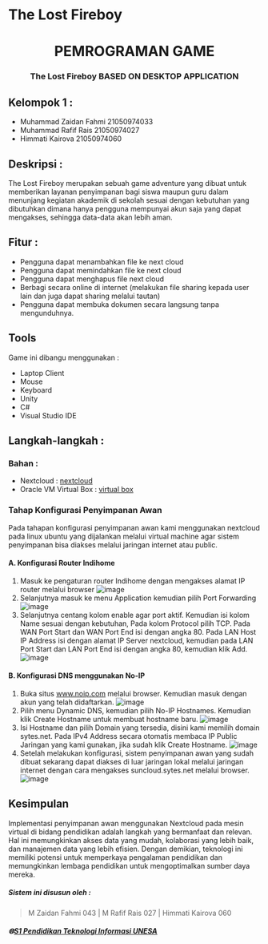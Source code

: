# The Lost Fireboy
<h1 align="center">PEMROGRAMAN GAME</h1>
<h3 align="center">The Lost Fireboy BASED ON DESKTOP APPLICATION</h3>

## Kelompok 1 :
- Muhammad Zaidan Fahmi 21050974033
- Muhammad Rafif Rais		21050974027
- Himmati Kairova 	21050974060

## Deskripsi :
The Lost Fireboy merupakan sebuah game adventure yang dibuat untuk memberikan layanan penyimpanan bagi siswa maupun guru dalam menunjang kegiatan akademik di sekolah sesuai dengan kebutuhan yang dibutuhkan dimana hanya pengguna mempunyai akun saja yang dapat mengakses, sehingga data-data akan lebih aman.

## Fitur :
- Pengguna dapat menambahkan file ke next cloud
- Pengguna dapat memindahkan file ke next cloud 
- Pengguna dapat menghapus file next cloud 
- Berbagi secara online di internet (melakukan file sharing kepada user lain dan juga dapat sharing melalui tautan)
- Pengguna dapat membuka dokumen secara langsung tanpa mengunduhnya.

## Tools
Game ini dibangu menggunakan : 
- Laptop Client 
- Mouse 
- Keyboard 
- Unity
- C#
- Visual Studio IDE

## Langkah-langkah : 
### Bahan :
   - Nextcloud : [nextcloud](https://download.nextcloud.com/)
   - Oracle VM Virtual Box : [virtual box](https://www.virtualbox.org/wiki/Downloads)
     
### Tahap Konfigurasi Penyimpanan Awan
Pada tahapan konfigurasi penyimpanan awan kami menggunakan nextcloud pada linux ubuntu yang dijalankan melalui virtual machine agar sistem penyimpanan bisa diakses melalui jaringan internet atau public.

  #### A. Konfigurasi Router Indihome 
   1. Masuk ke pengaturan router Indihome dengan mengakses alamat IP router melalui browser
      ![image](image/image1.png)
   2. Selanjutnya masuk ke menu Application kemudian pilih Port Forwarding
      ![image](image/image2.png)
   3. Selanjutnya centang kolom enable agar port aktif. Kemudian isi kolom Name sesuai dengan kebutuhan, Pada kolom Protocol pilih TCP. Pada WAN Port Start dan WAN Port End isi dengan angka 80. Pada LAN Host IP Address isi dengan alamat IP Server nextcloud, kemudian pada LAN Port Start dan LAN Port End isi dengan angka 80, kemudian klik Add.
      ![image](image/image3.png)
  #### B. Konfigurasi DNS menggunakan No-IP
   1. Buka situs www.noip.com melalui browser. Kemudian masuk dengan akun yang telah didaftarkan.
      ![image](image/image4.png)
   2. Pilih menu Dynamic DNS, kemudian pilih No-IP Hostnames. Kemudian klik Create Hostname untuk membuat hostname baru.
      ![image](image/image5.png)
   3. Isi Hostname dan pilih Domain yang tersedia, disini kami memilih domain sytes.net. Pada IPv4 Address secara otomatis membaca IP Public Jaringan yang kami gunakan, jika sudah klik Create Hostname.
      ![image](image/image6.png)
   4. Setelah melakukan konfigurasi, sistem penyimpanan awan yang sudah dibuat sekarang dapat diakses di luar jaringan lokal melalui jaringan internet dengan cara mengakses suncloud.sytes.net melalui browser.
      ![image](image/image7.png)



## Kesimpulan
Implementasi penyimpanan awan menggunakan Nextcloud pada mesin virtual di bidang pendidikan adalah langkah yang bermanfaat dan relevan. Hal ini memungkinkan akses data yang mudah, kolaborasi yang lebih baik, dan manajemen data yang lebih efisien.   Dengan demikian, teknologi ini memiliki potensi untuk memperkaya pengalaman pendidikan dan memungkinkan lembaga pendidikan untuk mengoptimalkan sumber daya mereka.


##### Sistem ini disusun oleh :
 > M Zaidan Fahmi 043 | 
 > M Rafif Rais 027 |
 > Himmati Kairova 060 
##### 🌐[S1 Pendidikan Teknologi Informasi UNESA](https://pendidikan-ti.ft.unesa.ac.id/)
